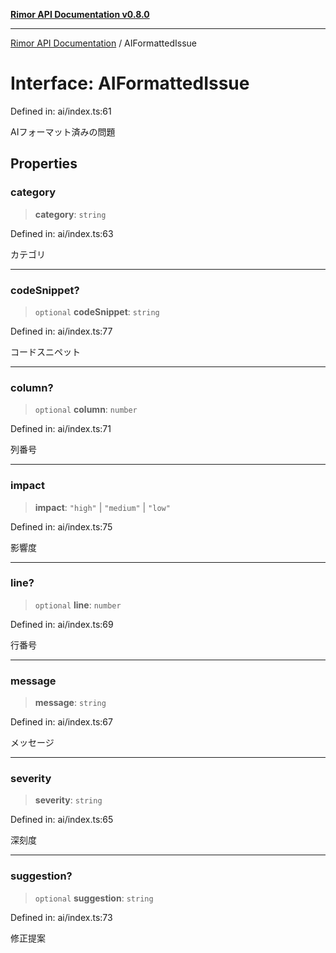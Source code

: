 [**Rimor API Documentation v0.8.0**](../README.md)

***

[Rimor API Documentation](../globals.md) / AIFormattedIssue

# Interface: AIFormattedIssue

Defined in: ai/index.ts:61

AIフォーマット済みの問題

## Properties

### category

> **category**: `string`

Defined in: ai/index.ts:63

カテゴリ

***

### codeSnippet?

> `optional` **codeSnippet**: `string`

Defined in: ai/index.ts:77

コードスニペット

***

### column?

> `optional` **column**: `number`

Defined in: ai/index.ts:71

列番号

***

### impact

> **impact**: `"high"` \| `"medium"` \| `"low"`

Defined in: ai/index.ts:75

影響度

***

### line?

> `optional` **line**: `number`

Defined in: ai/index.ts:69

行番号

***

### message

> **message**: `string`

Defined in: ai/index.ts:67

メッセージ

***

### severity

> **severity**: `string`

Defined in: ai/index.ts:65

深刻度

***

### suggestion?

> `optional` **suggestion**: `string`

Defined in: ai/index.ts:73

修正提案
